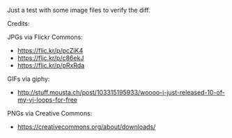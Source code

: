 Just a test with some image files to verify the diff.

Credits:

JPGs via Flickr Commons:
  - https://flic.kr/p/pcZiK4
  - https://flic.kr/p/c86ekJ
  - https://flic.kr/p/pRxRda

GIFs via giphy:
  - http://stuff.mousta.ch/post/103315195933/woooo-i-just-released-10-of-my-vj-loops-for-free

PNGs via Creative Commons:
  - https://creativecommons.org/about/downloads/
